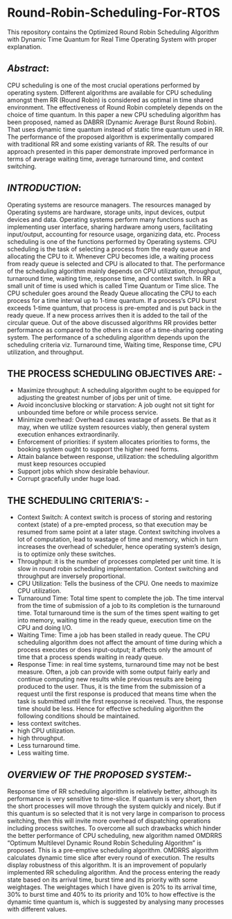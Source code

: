 # Round-Robin-Scheduling-For-RTOS
This repository contains the Optimized Round Robin Scheduling Algorithm with Dynamic Time Quantum for Real Time Operating System with proper explanation.

## __*Abstract*__: 
CPU scheduling is one of the most crucial operations performed by operating system. Different algorithms are available for CPU scheduling amongst them RR (Round Robin) is considered as optimal in time shared environment. The effectiveness of Round Robin completely depends on the choice of time quantum. In this paper a new CPU scheduling algorithm has been proposed, named as DABRR (Dynamic Average Burst Round Robin). That uses dynamic time quantum instead of static time quantum used in RR. The performance of the proposed algorithm is experimentally compared with traditional RR and some existing variants of RR. The results of our approach presented in this paper demonstrate improved performance in terms of average waiting time, average turnaround time, and context switching.

## __*INTRODUCTION*__:
Operating systems are resource managers. The resources managed by Operating systems are hardware, storage units, input devices, output devices and data. Operating systems perform many functions such as implementing user interface, sharing hardware among users, facilitating input/output, accounting for resource usage, organizing data, etc. Process scheduling is one of the functions performed by Operating systems. CPU scheduling is the task of selecting a process from the ready queue and allocating the CPU to it. Whenever CPU becomes idle, a waiting process from ready queue is selected and CPU is allocated to that. The performance of the scheduling algorithm mainly depends on CPU utilization, throughput, turnaround time, waiting time, response time, and context switch.
In RR a small unit of time is used which is called Time Quantum or Time slice. The CPU scheduler goes around the Ready Queue allocating the CPU to each process for a time interval up to 1-time quantum. If a process’s CPU burst exceeds 1-time quantum, that process is pre-empted and is put back in the ready queue. If a new process arrives then it is added to the tail of the circular queue. Out of the above discussed algorithms RR provides better performance as compared to the others in case of a time-sharing operating system. The performance of a scheduling algorithm depends upon the scheduling criteria viz. Turnaround time, Waiting time, Response time, CPU utilization, and throughput.

## THE PROCESS SCHEDULING OBJECTIVES ARE: -
*  Maximize throughput: A scheduling algorithm ought to be equipped for adjusting the greatest number of jobs per unit of time.
*  Avoid inconclusive blocking or starvation: A job ought not sit tight for unbounded time before or while process service.
*  Minimize overhead: Overhead causes wastage of assets. Be that as it may, when we utilize system resources viably, then general system execution enhances extraordinarily.
*  Enforcement of priorities: if system allocates priorities to forms, the booking system ought to support the higher need forms.
*  Attain balance between response, utilization: the scheduling algorithm must keep resources occupied
*  Support jobs which show desirable behaviour.
*  Corrupt gracefully under huge load.


## THE SCHEDULING CRITERIA’S: -
*  Context Switch: A context switch is process of storing and restoring context (state) of a pre-empted process, so that execution may be resumed from same point at a later stage. Context switching involves a lot of computation, lead to wastage of time and memory, which in turn increases the overhead of scheduler, hence operating system’s design, is to optimize only these switches.
*  Throughput: it is the number of processes completed per unit time. It is slow in round robin scheduling implementation. Context switching and throughput are inversely proportional.
*  CPU Utilization: Tells the business of the CPU. One needs to maximize CPU utilization.
*  Turnaround Time: Total time spent to complete the job. The time interval from the time of submission of a job to its completion is the turnaround time. Total turnaround time is the sum of the times spent waiting to get into memory, waiting time in the ready queue, execution time on the CPU and doing I/O.
*  Waiting Time: Time a job has been stalled in ready queue. The CPU scheduling algorithm does not affect the amount of time during which a process executes or does input-output; it affects only the amount of time that a process spends waiting in ready queue.
*  Response Time: in real time systems, turnaround time may not be best measure. Often, a job can provide with some output fairly early and continue computing new results while previous results are being produced to the user. Thus, it is the time from the submission of a request until the first response is produced that means time when the task is submitted until the first response is received. Thus, the response time should be less.
Hence for effective scheduling algorithm the following conditions should be maintained.
  *  less context switches.
  *  high CPU utilization.
  *  high throughput.
  *  Less turnaround time.
  *  Less waiting time.

## __*OVERVIEW OF THE PROPOSED SYSTEM:*__-
Response time of RR scheduling algorithm is relatively better, although its performance is very sensitive to time-slice. If quantum is very short, then the short processes will move through the system quickly and nicely. But if this quantum is so selected that it is not very large in comparison to process switching, then this
will invite more overhead of dispatching operations including process switches. To overcome all such drawbacks which hinder the better performance of CPU scheduling, new algorithm named OMDRRS “Optimum Multilevel Dynamic Round Robin Scheduling Algorithm” is proposed. This is a pre-emptive scheduling algorithm. OMDRRS algorithm calculates dynamic time slice after every round of execution. The results display robustness of this algorithm. It is an improvement of popularly implemented RR scheduling algorithm. And the process entering the ready state based on its arrival time, burst time and its priority with some weightages. The weightages which I have given is 20% to its arrival time, 30% to burst time and 40% to its priority and 10% to how effective is the dynamic time quantum is, which is suggested by analysing many processes with different values.


